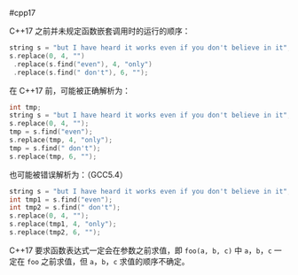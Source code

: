 #cpp17 

C++17 之前并未规定函数嵌套调用时的运行的顺序：

```cpp
string s = "but I have heard it works even if you don't believe in it";
s.replace(0, 4, "")
 .replace(s.find("even"), 4, "only")
 .replace(s.find(" don't"), 6, "");
```

在 C++17 前，可能被正确解析为：

```cpp
int tmp;
string s = "but I have heard it works even if you don't believe in it";
s.replace(0, 4, "");
tmp = s.find("even");
s.replace(tmp, 4, "only");
tmp = s.find(" don't");
s.replace(tmp, 6, "");
```

也可能被错误解析为：（GCC5.4）

```cpp
string s = "but I have heard it works even if you don't believe in it";
int tmp1 = s.find("even");
int tmp2 = s.find(" don't");
s.replace(0, 4, "");
s.replace(tmp1, 4, "only");
s.replace(tmp2, 6, "");
```

C++17 要求函数表达式一定会在参数之前求值，即 `foo(a, b, c)` 中 `a`，`b`，`c` 一定在 `foo` 之前求值，但 `a`，`b`，`c` 求值的顺序不确定。
